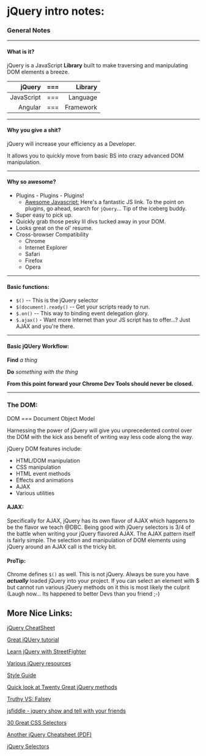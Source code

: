 # jQuery intro notes:

### General Notes

---

#### What is it?
jQuery is a JavaScript **Library** built to make traversing and manipulating DOM elements a breeze.

| jQuery | === | Library |
|---:|---:|---:|
| JavaScript | === | Language |
| Angular | === | Framework |

---

#### Why you give a shit?
jQuery will increase your efficiency as a Developer.

It allows you to quickly move from basic BS into crazy advanced DOM manipulation.

---

#### Why so awesome?

- Plugins - Plugins - Plugins!
  - [Awesome Javascript:](https://github.com/sorrycc/awesome-javascript) Here's a fantastic JS link. To the point on plugins, go ahead, search for ```jQuery```... Tip of the iceberg buddy.
- Super easy to pick up.
- Quickly grab those pesky lil divs tucked away in your DOM.
- Looks great on the ol' resume.
- Cross-browser Compatibility
  - Chrome
  - Internet Explorer
  - Safari
  - Firefox
  - Opera

---

#### Basic functions:
  - ```$()``` -- This is the jQuery selector
  - ```$(document).ready()``` -- Get your scripts ready to run.
  - ```$.on()``` -- This way to binding event delegation glory.
  - ```$.ajax()``` - Want more Internet than your JS script has to offer...? Just AJAX and you're there.

---

#### Basic jQUery Workflow:

**Find** *a thing*

**Do** *something with the thing*

__From this point forward your Chrome Dev Tools should never be closed.__

---

### The DOM:

DOM === Document Object Model

Harnessing the power of jQuery will give you unprecedented control over the DOM with the kick ass benefit of writing way less code along the way.

jQuery DOM features include:
  - HTML/DOM manipulation
  - CSS manipulation
  - HTML event methods
  - Effects and animations
  - AJAX
  - Various utilities

#### AJAX:

Specifically for AJAX, jQuery has its own flavor of AJAX which happens to be the flavor we teach @DBC. Being good with jQuery selectors is 3/4 of the battle when writing your jQuery flavored AJAX. The AJAX pattern itself is fairly simple. The selection and manipulation of DOM elements using jQuery around an AJAX call is the tricky bit.

#### ProTip:
Chrome defines ```$()``` as well. This is not jQuery. Always be sure you have **_actually_** loaded jQuery into your project. If you can select an element with $ but cannot run various jQuery methods on it this is most likely the culprit (Laugh now... Its happened to better Devs than you friend ;-)


## More Nice Links:

[jQuery CheatSheet](http://oscarotero.com/jquery/)

[Great jQUery tutorial](http://learn.shayhowe.com/advanced-html-css/jquery/)

[Learn jQuery with StreetFighter](https://www.thinkful.com/learn/intro-to-jquery)

[Various jQuery resources](http://www.1stwebdesigner.com/53-jquery-tutorials-resources-tips-and-tricks-ultimate-collection/)

[Style Guide](http://learn.jquery.com/style-guide/)

[Quick look at Twenty Great jQuery methods](http://code.tutsplus.com/tutorials/20-helpful-jquery-methods-you-should-be-using--net-10521)

[Truthy VS: Falsey](http://adripofjavascript.com/blog/drips/truthy-and-falsy-values-in-javascript.html)

[jsfiddle - jquery show and tell with your friends](http://jsfiddle.net)

[30 Great CSS Selectors](http://code.tutsplus.com/tutorials/the-30-css-selectors-you-must-memorize--net-16048)

[Another jQuery Cheatsheet (PDF)](http://www.cheat-sheets.org/saved-copy/jQuery-1.5-Visual-Cheat-Sheet.pdf)

[jQuery Selectors](http://www.w3schools.com/jquery/jquery_selectors.asp)
